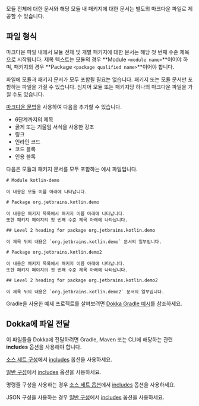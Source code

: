 [//]: # (title: 모듈 문서)

모듈 전체에 대한 문서와 해당 모듈 내 패키지에 대한 문서는 별도의 마크다운 파일로 제공할 수 있습니다.

## 파일 형식

마크다운 파일 내에서 모듈 전체 및 개별 패키지에 대한 문서는 해당 첫 번째 수준 제목으로 시작됩니다. 제목 텍스트는 모듈의 경우 **Module `<module name>`**이어야 하며, 패키지의 경우 **Package `<package qualified name>`**이어야 합니다.

파일에 모듈과 패키지 문서가 모두 포함될 필요는 없습니다. 패키지 또는 모듈 문서만 포함하는 파일을 가질 수 있습니다. 심지어 모듈 또는 패키지당 하나의 마크다운 파일을 가질 수도 있습니다.

[마크다운 문법](https://www.markdownguide.org/basic-syntax/)을 사용하여 다음을 추가할 수 있습니다.
* 6단계까지의 제목
* 굵게 또는 기울임 서식을 사용한 강조
* 링크
* 인라인 코드
* 코드 블록
* 인용 블록

다음은 모듈과 패키지 문서를 모두 포함하는 예시 파일입니다.

```text
# Module kotlin-demo

이 내용은 모듈 이름 아래에 나타납니다.

# Package org.jetbrains.kotlin.demo

이 내용은 패키지 목록에서 패키지 이름 아래에 나타납니다.
또한 패키지 페이지의 첫 번째 수준 제목 아래에 나타납니다.

## Level 2 heading for package org.jetbrains.kotlin.demo

이 제목 뒤의 내용은 `org.jetbrains.kotlin.demo` 문서의 일부입니다.

# Package org.jetbrains.kotlin.demo2

이 내용은 패키지 목록에서 패키지 이름 아래에 나타납니다.
또한 패키지 페이지의 첫 번째 수준 제목 아래에 나타납니다.

## Level 2 heading for package org.jetbrains.kotlin.demo2

이 제목 뒤의 내용은 `org.jetbrains.kotlin.demo2` 문서의 일부입니다.
```

Gradle을 사용한 예제 프로젝트를 살펴보려면 [Dokka Gradle 예시](https://github.com/Kotlin/dokka/tree/%dokkaVersion%/examples/gradle/dokka-gradle-example)를 참조하세요.

## Dokka에 파일 전달

이 파일들을 Dokka에 전달하려면 Gradle, Maven 또는 CLI에 해당하는 관련 **includes** 옵션을 사용해야 합니다.

<tabs group="build-script">
<tab title="Gradle" group-key="gradle">

[소스 세트 구성](dokka-gradle.md#source-set-configuration)에서 [includes](dokka-gradle.md#includes) 옵션을 사용하세요.

</tab>

<tab title="Maven" group-key="mvn">

[일반 구성](dokka-maven.md#general-configuration)에서 [includes](dokka-maven.md#includes) 옵션을 사용하세요.

</tab>

<tab title="CLI" group-key="cli">

명령줄 구성을 사용하는 경우 [소스 세트 옵션](dokka-cli.md#source-set-options)에서 [includes](dokka-cli.md#includes-cli) 옵션을 사용하세요.

JSON 구성을 사용하는 경우 [일반 구성](dokka-cli.md#general-configuration)에서 [includes](dokka-cli.md#includes-json) 옵션을 사용하세요.

</tab>
</tabs>